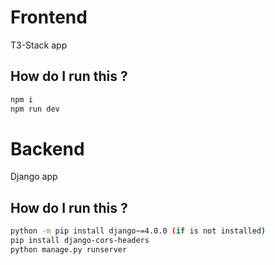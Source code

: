 # Frontend

T3-Stack app

## How do I run this ?

```bash
npm i
npm run dev

```

# Backend

Django app

## How do I run this ?

```bash
python -m pip install django~=4.0.0 (if is not installed)
pip install django-cors-headers
python manage.py runserver

```
